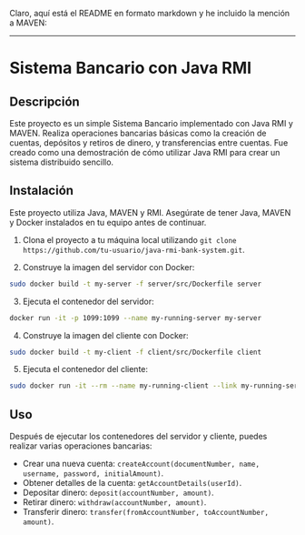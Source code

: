 Claro, aquí está el README en formato markdown y he incluido la mención a MAVEN:

---

# Sistema Bancario con Java RMI

## Descripción

Este proyecto es un simple Sistema Bancario implementado con Java RMI y MAVEN. Realiza operaciones bancarias básicas como la creación de cuentas, depósitos y retiros de dinero, y transferencias entre cuentas. Fue creado como una demostración de cómo utilizar Java RMI para crear un sistema distribuido sencillo.

## Instalación

Este proyecto utiliza Java, MAVEN y RMI. Asegúrate de tener Java, MAVEN y Docker instalados en tu equipo antes de continuar.

1. Clona el proyecto a tu máquina local utilizando `git clone https://github.com/tu-usuario/java-rmi-bank-system.git`.

2. Construye la imagen del servidor con Docker:
```bash
sudo docker build -t my-server -f server/src/Dockerfile server
```

3. Ejecuta el contenedor del servidor:
```bash
docker run -it -p 1099:1099 --name my-running-server my-server
```

4. Construye la imagen del cliente con Docker:
```bash
sudo docker build -t my-client -f client/src/Dockerfile client
```

5. Ejecuta el contenedor del cliente:
```bash
sudo docker run -it --rm --name my-running-client --link my-running-server my-client
```

## Uso

Después de ejecutar los contenedores del servidor y cliente, puedes realizar varias operaciones bancarias:

- Crear una nueva cuenta: `createAccount(documentNumber, name, username, password, initialAmount)`.
- Obtener detalles de la cuenta: `getAccountDetails(userId)`.
- Depositar dinero: `deposit(accountNumber, amount)`.
- Retirar dinero: `withdraw(accountNumber, amount)`.
- Transferir dinero: `transfer(fromAccountNumber, toAccountNumber, amount)`.
